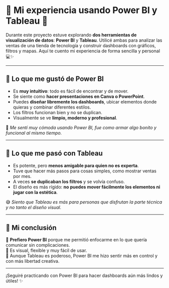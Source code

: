 # 🌸 Mi experiencia usando Power BI y Tableau 🌸

Durante este proyecto estuve explorando **dos herramientas de visualización de datos**: **Power BI** y **Tableau**. Utilicé ambas para analizar las ventas de una tienda de tecnología y construir dashboards con gráficos, filtros y mapas. Aquí te cuento mi experiencia de forma sencilla y personal 💻✨

---

## 🌷 Lo que me gustó de Power BI

- Es **muy intuitivo**: todo es fácil de encontrar y de mover.
- Se siente como **hacer presentaciones en Canva o PowerPoint**.
- Puedes **diseñar libremente los dashboards**, ubicar elementos donde quieras y combinar diferentes estilos.
- Los filtros funcionan bien y no se duplican.
- Visualmente se ve **limpio, moderno y profesional**.

💖 *Me sentí muy cómoda usando Power BI, fue como armar algo bonito y funcional al mismo tiempo.*

---

## 🌸 Lo que me pasó con Tableau

- Es potente, pero **menos amigable para quien no es experta**.
- Tuve que hacer más pasos para cosas simples, como mostrar ventas por mes.
- A veces **se duplicaban los filtros** y se volvía confuso.
- El diseño es más rígido: **no puedes mover fácilmente los elementos ni jugar con la estética**.

😅 *Siento que Tableau es más para personas que disfrutan la parte técnica y no tanto el diseño visual.*

---

## 🌼 Mi conclusión

🌟 **Prefiero Power BI** porque me permitió enfocarme en lo que quería comunicar sin complicaciones.  
🌈 Es visual, flexible y muy fácil de usar.  
🌿 Aunque Tableau es poderoso, Power BI me hizo sentir más en control y con más libertad creativa.

---
¡Seguiré practicando con Power BI para hacer dashboards aún más lindos y útiles! ✨

